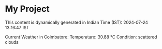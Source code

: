 # My Project

This content is dynamically generated in Indian Time (IST): 2024-07-24 13:16:47 IST


Current Weather in Coimbatore:
Temperature: 30.88 °C
Condition: scattered clouds
